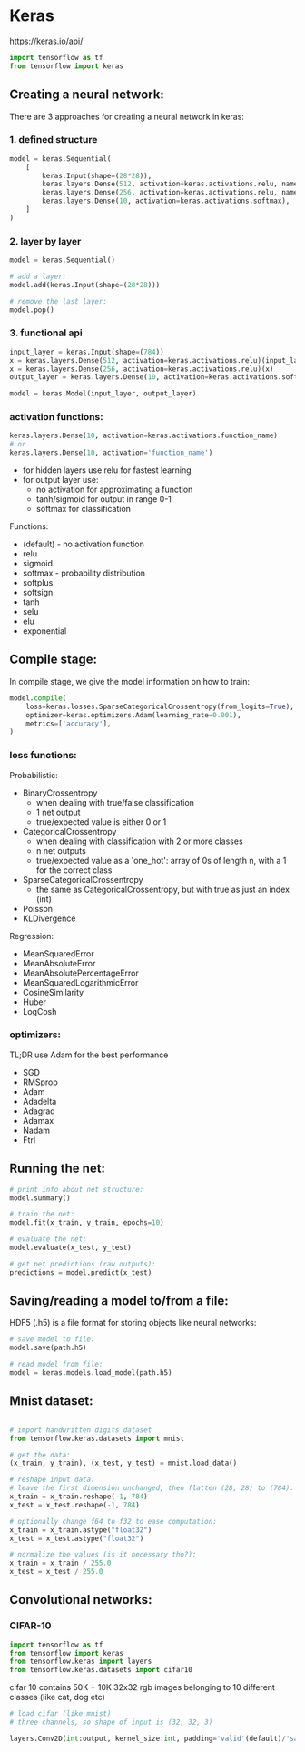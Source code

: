 # Keras
https://keras.io/api/

```python
import tensorflow as tf
from tensorflow import keras
```

## Creating a neural network:
There are 3 approaches for creating a neural network in keras:

### 1. defined structure
```python
model = keras.Sequential(
    [
        keras.Input(shape=(28*28)),
        keras.layers.Dense(512, activation=keras.activations.relu, name='first layer'),
        keras.layers.Dense(256, activation=keras.activations.relu, name='second layer'),
        keras.layers.Dense(10, activation=keras.activations.softmax),
    ]
)
```

### 2. layer by layer
```python
model = keras.Sequential()

# add a layer:
model.add(keras.Input(shape=(28*28)))

# remove the last layer:
model.pop()
```

### 3. functional api
```python
input_layer = keras.Input(shape=(784))
x = keras.layers.Dense(512, activation=keras.activations.relu)(input_layer)
x = keras.layers.Dense(256, activation=keras.activations.relu)(x)
output_layer = keras.layers.Dense(10, activation=keras.activations.softmax)(x)

model = keras.Model(input_layer, output_layer)
```

### activation functions:
```python
keras.layers.Dense(10, activation=keras.activations.function_name)
# or
keras.layers.Dense(10, activation='function_name')
```

- for hidden layers use relu for fastest learning
- for output layer use:
    - no activation for approximating a function
    - tanh/sigmoid for output in range 0-1
    - softmax for classification

Functions:
- (default) - no activation function
- relu
- sigmoid
- softmax - probability distribution
- softplus
- softsign
- tanh
- selu
- elu
- exponential


## Compile stage:
In compile stage, we give the model information on how to train:
```python
model.compile(
    loss=keras.losses.SparseCategoricalCrossentropy(from_logits=True),
    optimizer=keras.optimizers.Adam(learning_rate=0.001),
    metrics=['accuracy'],
)

```
### loss functions:
Probabilistic:
- BinaryCrossentropy
    - when dealing with true/false classification
    - 1 net output
    - true/expected value is either 0 or 1
- CategoricalCrossentropy
    - when dealing with classification with 2 or more classes
    - n net outputs
    - true/expected value as a 'one_hot': array of 0s of length n, with a 1 for the correct class
- SparseCategoricalCrossentropy
    - the same as CategoricalCrossentropy, but with true as just an index (int)
- Poisson
- KLDivergence

Regression:
- MeanSquaredError
- MeanAbsoluteError
- MeanAbsolutePercentageError
- MeanSquaredLogarithmicError
- CosineSimilarity
- Huber
- LogCosh

### optimizers:
TL;DR use Adam for the best performance  
  
- SGD
- RMSprop
- Adam
- Adadelta
- Adagrad
- Adamax
- Nadam
- Ftrl

## Running the net:
```python
# print info about net structure:
model.summary()

# train the net:
model.fit(x_train, y_train, epochs=10)

# evaluate the net:
model.evaluate(x_test, y_test)

# get net predictions (raw outputs):
predictions = model.predict(x_test)
```

## Saving/reading a model to/from a file:
HDF5 (.h5) is a file format for storing objects like neural networks:
```python
# save model to file:
model.save(path.h5)

# read model from file:
model = keras.models.load_model(path.h5)
```


## Mnist dataset:

```python

# import handwritten digits dataset
from tensorflow.keras.datasets import mnist

# get the data:
(x_train, y_train), (x_test, y_test) = mnist.load_data()

# reshape input data:
# leave the first dimension unchanged, then flatten (28, 28) to (784):
x_train = x_train.reshape(-1, 784)
x_test = x_test.reshape(-1, 784)

# optionally change f64 to f32 to ease computation:
x_train = x_train.astype("float32")
x_test = x_test.astype("float32")

# normalize the values (is it necessary tho?):
x_train = x_train / 255.0
x_test = x_test / 255.0
```






## Convolutional networks:
### CIFAR-10
```python
import tensorflow as tf
from tensorflow import keras
from tensorflow.keras import layers
from tensorflow.keras.datasets import cifar10
```
cifar 10 contains 50K + 10K 32x32 rgb images belonging to 10 different classes (like cat, dog etc)

```python
# load cifar (like mnist)
# three channels, so shape of input is (32, 32, 3)

layers.Conv2D(int:output, kernel_size:int, padding='valid'(default)/'same')
```
